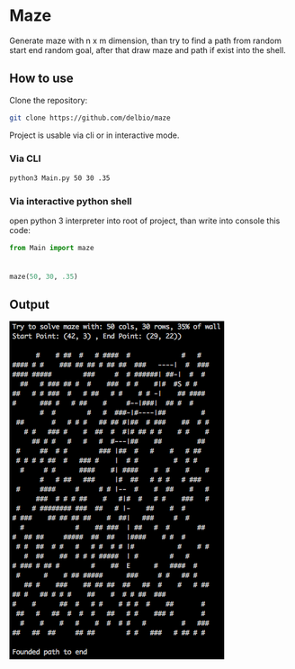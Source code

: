 # Maze

Generate maze with n x m dimension, than try to find a path from random start end random goal, after that draw maze and path if exist into the shell.

## How to use

Clone the repository:

```bash
git clone https://github.com/delbio/maze
```

Project is usable via cli or in interactive mode.

### Via CLI

```bash
python3 Main.py 50 30 .35
```

### Via interactive python shell

open python 3 interpreter into root of project, than write into console this code:

```python
from Main import maze


maze(50, 30, .35)
```

## Output

![output example](./output.png)
